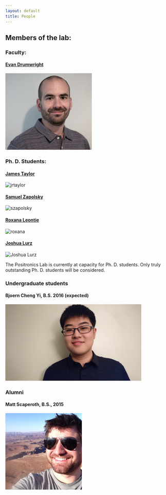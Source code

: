 ```yaml
---
layout: default
title: People
---
```


## Members of the lab:

### Faculty:

#### [Evan Drumwright](http://edrumwri.github.io)
<img class="headShot" src="/assets/img/evan-color2.jpg" alt="" height="238" />

### Ph. D. Students:

#### [James Taylor](http://robotics.gwu.edu/~james)
<img class="headShot" src="http://robotics.gwu.edu/~james/wp-content/uploads/2014/06/profile.png" alt="jrtaylor" width="226" height="238" />

#### [Samuel Zapolsky](http://samzapo.github.io/)
<img class="headShot" src="http://robotics.gwu.edu/positronics/wp-content/uploads/2013/08/cropped-970272_10151540372311409_1255555815_n.jpg" alt="szapolsky" width="226" height="238" />

#### [Roxana Leontie](http://robotics.gwu.edu/positronics/?page_id=65)
<img class="headShot" src="http://robotics.gwu.edu/positronics/wp-content/uploads/2013/08/roxana_pic.jpg" alt="roxana" width="226" height="240" />

#### [Joshua Lurz](http://robotics.gwu.edu/positronics/?page_id=69)
<img class="alignnone  wp-image-147" src="http://robotics.gwu.edu/positronics/wp-content/uploads/2013/08/josh_at_harpers.jpg" alt="Joshua Lurz" width="228" height="276" />

The Positronics Lab is currently at capacity for Ph. D. students. Only truly outstanding Ph. D. students will be considered.

### Undergraduate students

#### Bjoern Cheng Yi, B.S. 2016 (expected)
<img class="alignnone" alt="Bjoern Cheng Yi" src="/assets/img/bjoern_cheng_yi.jpg" height="238" />

### Alumni

#### Matt Scaperoth, B.S., 2015
<img class="headShot" src="/assets/img/scaperoth.jpg" height="238" />

<script>
  (function(i,s,o,g,r,a,m){i['GoogleAnalyticsObject']=r;i[r]=i[r]||function(){
     (i[r].q=i[r].q||[]).push(arguments)},i[r].l=1*new Date();a=s.createElement(o),
       m=s.getElementsByTagName(o)[0];a.async=1;a.src=g;m.parentNode.insertBefore(a,m)
         })(window,document,'script','//www.google-analytics.com/analytics.js','ga');

  ga('create', 'UA-73497600-1', 'auto');
    ga('send', 'pageview');

</script>
